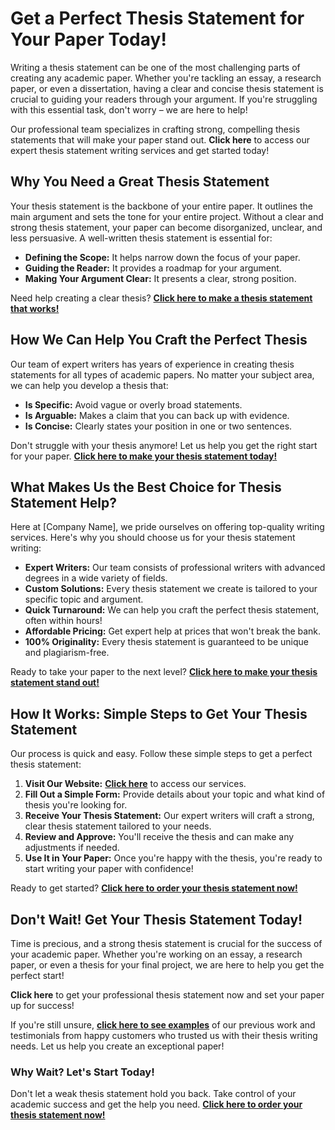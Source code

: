 # Get a Perfect Thesis Statement for Your Paper Today!

Writing a thesis statement can be one of the most challenging parts of creating any academic paper. Whether you're tackling an essay, a research paper, or even a dissertation, having a clear and concise thesis statement is crucial to guiding your readers through your argument. If you're struggling with this essential task, don't worry – we are here to help!

Our professional team specializes in crafting strong, compelling thesis statements that will make your paper stand out. **Click here** to access our expert thesis statement writing services and get started today!

## Why You Need a Great Thesis Statement

Your thesis statement is the backbone of your entire paper. It outlines the main argument and sets the tone for your entire project. Without a clear and strong thesis statement, your paper can become disorganized, unclear, and less persuasive. A well-written thesis statement is essential for:

- **Defining the Scope:** It helps narrow down the focus of your paper.
- **Guiding the Reader:** It provides a roadmap for your argument.
- **Making Your Argument Clear:** It presents a clear, strong position.

Need help creating a clear thesis? [**Click here to make a thesis statement that works!**](https://tinyurl.com/topessay?keyword=make+a+thesis+statement)

## How We Can Help You Craft the Perfect Thesis

Our team of expert writers has years of experience in creating thesis statements for all types of academic papers. No matter your subject area, we can help you develop a thesis that:

- **Is Specific:** Avoid vague or overly broad statements.
- **Is Arguable:** Makes a claim that you can back up with evidence.
- **Is Concise:** Clearly states your position in one or two sentences.

Don't struggle with your thesis anymore! Let us help you get the right start for your paper. [**Click here to make your thesis statement today!**](https://tinyurl.com/topessay?keyword=make+a+thesis+statement)

## What Makes Us the Best Choice for Thesis Statement Help?

Here at [Company Name], we pride ourselves on offering top-quality writing services. Here's why you should choose us for your thesis statement writing:

- **Expert Writers:** Our team consists of professional writers with advanced degrees in a wide variety of fields.
- **Custom Solutions:** Every thesis statement we create is tailored to your specific topic and argument.
- **Quick Turnaround:** We can help you craft the perfect thesis statement, often within hours!
- **Affordable Pricing:** Get expert help at prices that won't break the bank.
- **100% Originality:** Every thesis statement is guaranteed to be unique and plagiarism-free.

Ready to take your paper to the next level? [**Click here to make your thesis statement stand out!**](https://tinyurl.com/topessay?keyword=make+a+thesis+statement)

## How It Works: Simple Steps to Get Your Thesis Statement

Our process is quick and easy. Follow these simple steps to get a perfect thesis statement:

1. **Visit Our Website:** [**Click here**](https://tinyurl.com/topessay?keyword=make+a+thesis+statement) to access our services.
2. **Fill Out a Simple Form:** Provide details about your topic and what kind of thesis you're looking for.
3. **Receive Your Thesis Statement:** Our expert writers will craft a strong, clear thesis statement tailored to your needs.
4. **Review and Approve:** You'll receive the thesis and can make any adjustments if needed.
5. **Use It in Your Paper:** Once you're happy with the thesis, you're ready to start writing your paper with confidence!

Ready to get started? [**Click here to order your thesis statement now!**](https://tinyurl.com/topessay?keyword=make+a+thesis+statement)

## Don't Wait! Get Your Thesis Statement Today!

Time is precious, and a strong thesis statement is crucial for the success of your academic paper. Whether you're working on an essay, a research paper, or even a thesis for your final project, we are here to help you get the perfect start!

**Click here** to get your professional thesis statement now and set your paper up for success!

If you're still unsure, [**click here to see examples**](https://tinyurl.com/topessay?keyword=make+a+thesis+statement) of our previous work and testimonials from happy customers who trusted us with their thesis writing needs. Let us help you create an exceptional paper!

### Why Wait? Let's Start Today!

Don't let a weak thesis statement hold you back. Take control of your academic success and get the help you need. [**Click here to order your thesis statement now!**](https://tinyurl.com/topessay?keyword=make+a+thesis+statement)
